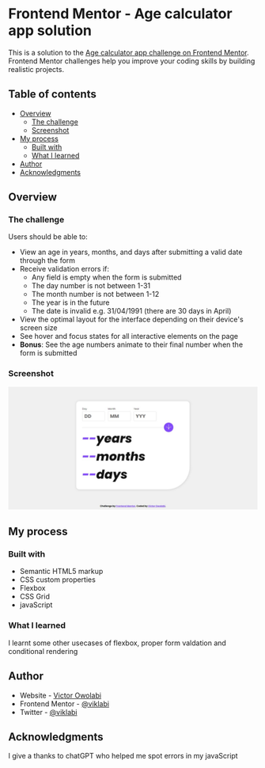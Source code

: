 # Frontend Mentor - Age calculator app solution

This is a solution to the [Age calculator app challenge on Frontend Mentor](https://www.frontendmentor.io/challenges/age-calculator-app-dF9DFFpj-Q). Frontend Mentor challenges help you improve your coding skills by building realistic projects.

## Table of contents

- [Overview](#overview)
  - [The challenge](#the-challenge)
  - [Screenshot](#screenshot)
- [My process](#my-process)
  - [Built with](#built-with)
  - [What I learned](#what-i-learned)
- [Author](#author)
- [Acknowledgments](#acknowledgments)

## Overview

### The challenge

Users should be able to:

- View an age in years, months, and days after submitting a valid date through the form
- Receive validation errors if:
  - Any field is empty when the form is submitted
  - The day number is not between 1-31
  - The month number is not between 1-12
  - The year is in the future
  - The date is invalid e.g. 31/04/1991 (there are 30 days in April)
- View the optimal layout for the interface depending on their device's screen size
- See hover and focus states for all interactive elements on the page
- **Bonus**: See the age numbers animate to their final number when the form is submitted

### Screenshot

![](./screenshot.jpeg)

## My process

### Built with

- Semantic HTML5 markup
- CSS custom properties
- Flexbox
- CSS Grid
- javaScript

### What I learned

I learnt some other usecases of flexbox, proper form valdation and conditional rendering

## Author

- Website - [Victor Owolabi](https://www.your-site.com)
- Frontend Mentor - [@viklabi](https://www.frontendmentor.io/profile/viklabi)
- Twitter - [@viklabi](https://www.twitter.com/viklabi)

## Acknowledgments

I give a thanks to chatGPT who helped me spot errors in my javaScript
